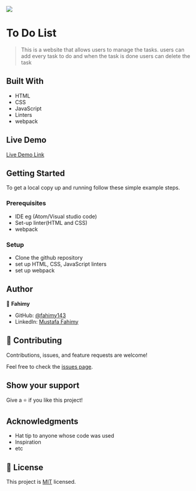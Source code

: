 ![](https://img.shields.io/badge/Microverse-blueviolet)

# To Do List

>This is a website that allows users to manage the tasks. users can add every task to do and when the task is done users can delete the task

## Built With

- HTML
- CSS
- JavaScript
- Linters
- webpack

## Live Demo

[Live Demo Link]()


## Getting Started


To get a local copy up and running follow these simple example steps.

### Prerequisites

  - IDE eg (Atom/Visual studio code)
  - Set-up linter(HTML and CSS)
  - webpack

### Setup
  - Clone the github repository 
  - set up HTML, CSS, JavaScript linters 
  - set up webpack


## Author

👤 **Fahimy**

- GitHub: [@fahimy143](https://github.com/fahimy143)
- LinkedIn: [Mustafa Fahimy](https://www.linkedin.com/in/mustafa-fahimy-307566236/)


## 🤝 Contributing

Contributions, issues, and feature requests are welcome!

Feel free to check the [issues page](https://github.com/fahimy143/To-Do-List/issues).

## Show your support

Give a ⭐️ if you like this project!

## Acknowledgments

- Hat tip to anyone whose code was used
- Inspiration
- etc

## 📝 License

This project is [MIT](./MIT.md) licensed.